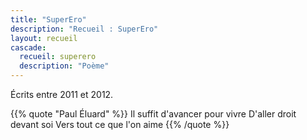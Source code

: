 ```yaml
---
title: "SuperEro"
description: "Recueil : SuperEro"
layout: recueil
cascade:
  recueil: superero
  description: "Poème"
---
```


Écrits entre 2011 et 2012.

{{% quote "Paul Éluard" %}}
Il suffit d'avancer pour vivre
D'aller droit devant soi
Vers tout ce que l'on aime
{{% /quote %}}
